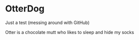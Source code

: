 # OtterDog
Just a test (messing around with GitHub)

  <p> Otter is a chocolate mutt who likes to sleep and hide my socks </p>
  
